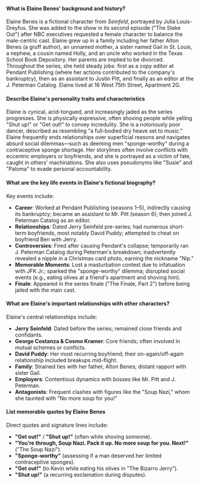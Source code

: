 #### What is Elaine Benes' background and history?
Elaine Benes is a fictional character from *Seinfeld*, portrayed by Julia Louis-Dreyfus. She was added to the show in its second episode ("The Stake Out") after NBC executives requested a female character to balance the male-centric cast. Elaine grew up in a family including her father Alton Benes (a gruff author), an unnamed mother, a sister named Gail in St. Louis, a nephew, a cousin named Holly, and an uncle who worked in the Texas School Book Depository. Her parents are implied to be divorced. Throughout the series, she held steady jobs: first as a copy editor at Pendant Publishing (where her actions contributed to the company's bankruptcy), then as an assistant to Justin Pitt, and finally as an editor at the J. Peterman Catalog. Elaine lived at 16 West 75th Street, Apartment 2G.

#### Describe Elaine's personality traits and characteristics
Elaine is cynical, acid-tongued, and increasingly jaded as the series progresses. She is physically expressive, often shoving people while yelling "Shut up!" or "Get out!" to convey incredulity. She is a notoriously poor dancer, described as resembling "a full-bodied dry heave set to music." Elaine frequently ends relationships over superficial reasons and navigates absurd social dilemmas—such as deeming men "sponge-worthy" during a contraceptive sponge shortage. Her storylines often involve conflicts with eccentric employers or boyfriends, and she is portrayed as a victim of fate, caught in others' machinations. She also uses pseudonyms like "Susie" and "Paloma" to evade personal accountability.

#### What are the key life events in Elaine's fictional biography?
Key events include:  
- **Career**: Worked at Pendant Publishing (seasons 1–5), indirectly causing its bankruptcy; became an assistant to Mr. Pitt (season 6); then joined J. Peterman Catalog as an editor.  
- **Relationships**: Dated Jerry Seinfeld pre-series; had numerous short-term boyfriends, most notably David Puddy; attempted to cheat on boyfriend Ben with Jerry.  
- **Controversies**: Fired after causing Pendant's collapse; temporarily ran J. Peterman Catalog during Peterman's breakdown; inadvertently revealed a nipple in a Christmas card photo, earning the nickname "Nip."  
- **Memorable Moments**: Lost a masturbation contest due to infatuation with JFK Jr.; sparked the "sponge-worthy" dilemma; disrupted social events (e.g., eating olives at a friend's apartment and shoving him).  
- **Finale**: Appeared in the series finale ("The Finale, Part 2") before being jailed with the main cast.

#### What are Elaine's important relationships with other characters?
Elaine's central relationships include:  
- **Jerry Seinfeld**: Dated before the series; remained close friends and confidants.  
- **George Costanza & Cosmo Kramer**: Core friends; often involved in mutual schemes or conflicts.  
- **David Puddy**: Her most recurring boyfriend; their on-again/off-again relationship included breakups mid-flight.  
- **Family**: Strained ties with her father, Alton Benes; distant rapport with sister Gail.  
- **Employers**: Contentious dynamics with bosses like Mr. Pitt and J. Peterman.  
- **Antagonists**: Frequent clashes with figures like the "Soup Nazi," whom she taunted with "No more soup for you!"

#### List memorable quotes by Elaine Benes
Direct quotes and signature lines include:  
- **"Get out!"** / **"Shut up!"** (often while shoving someone).  
- **"You’re through, Soup Nazi. Pack it up. No more soup for you. Next!"** ("The Soup Nazi").  
- **"Sponge-worthy"** (assessing if a man deserved her limited contraceptive sponges).  
- **"Get out!"** (to Kevin while eating his olives in "The Bizarro Jerry").  
- **"Shut up!"** (a recurring exclamation during disputes).
